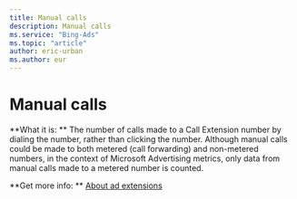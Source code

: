 ```yaml
---
title: Manual calls
description: Manual calls
ms.service: "Bing-Ads"
ms.topic: "article"
author: eric-urban
ms.author: eur
---
```


# Manual calls

**What it is: **    The number of calls made to a Call Extension number by dialing the number, rather than clicking the number. Although manual calls could be made to both metered (call forwarding) and non-metered numbers, in the context of Microsoft Advertising metrics, only data from manual calls made to a metered number is counted.

**Get more info: **    [About ad extensions](../hlp_BA_CONC_AboutAdExtensions.md)


